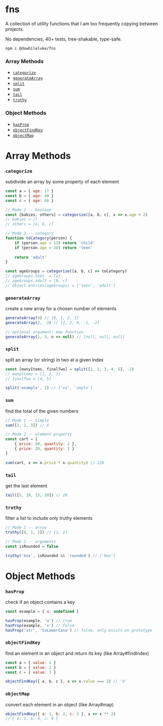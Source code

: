 # fns
A collection of utility functions that I am too frequently copying between projects.

No dependencies, 40+ tests, tree-shakable, type-safe.

```
npm i @dowhileluke/fns
```

### Array Methods

* [`categorize`](#categorize)
* [`generateArray`](#generatearray)
* [`split`](#split)
* [`sum`](#sum)
* [`tail`](#tail)
* [`truthy`](#truthy)

### Object Methods

* [`hasProp`](#hasprop)
* [`objectFindKey`](#objectfindkey)
* [`objectMap`](#objectmap)

# Array Methods

### `categorize`
subdivide an array by some property of each element

```js
const a = { age: 17 }
const b = { age: 40 }
const c = { age: 66 }

// Mode 1 -- boolean
const [babies, others] = categorize([a, b, c], x => x.age < 2)
// babies = []
// others = [a, b, c]

// Mode 2 -- category
function toCategory(person) {
	if (person.age < 13) return 'child'
	if (person.age < 20) return 'teen'
	
	return 'adult'
}

const ageGroups = categorize([a, b, c] => toCategory)
// ageGroups.teen  = [a]
// ageGroups.adult = [b, c]
// Object.entries(ageGroups) = ['teen', 'adult']
```

### `generateArray`
create a new array for a chosen number of elements

```js
generateArray(4) // [0, 1, 2, 3]
generateArray(2, -2) // [2, 1, 0, -1, -2]

// optional argument: map function
generateArray(1, 3, n => null) // [null, null, null]
```

### `split`
split an array (or string) in two at a given index

```js
const [manyItems, finalTwo] = split([1, 2, 3, 4, 5], -2)
// manyItems = [1, 2, 3]
// finalTwo = [4, 5]

split('example', 2) // ['ex', 'ample']
```

### `sum`
find the total of the given numbers

```js
// Mode 1 -- simple
sum([1, 2, 3]) // 6

// Mode 2 -- element property
const cart = [
	{ price: 50, quantity: 2 },
	{ price: 20, quantity: 1 }
]

sum(cart, x => x.price * x.quantity) // 120
```

### `tail`
get the last element

```js
tail([5, 10, 15, 20]) // 20
```

### `truthy`
filter a list to include only truthy elements

```js
// Mode 1 -- array
truthy([0, 1, 2]) // [1, 2]

// Mode 2 -- arguments
const isRounded = false

truthy('box', isRounded && 'rounded') // ['box']
```

# Object Methods

### `hasProp`
check if an object contains a key

```js
const example = { u: undefined }

hasProp(example, 'u') // true
hasProp(example, 'x') // false
hasProp('str', 'toLowerCase') // false, only exists on prototype
```

### `objectFindKey`
find an element in an object and return its key (like Array#findIndex)

```js
const a = { value: 1 }
const b = { value: 2 }
const c = { value: 3 }

objectFindKey({ a, b, c }, x => x.value === 2) // 'b'
```

### `objectMap`
convert each element in an object (like Array#map)

```js
objectFindKey({ a: 1, b: 2, c: 3 }, x => x ** 2)
// { a: 1, b: 4, c: 9 }
```
